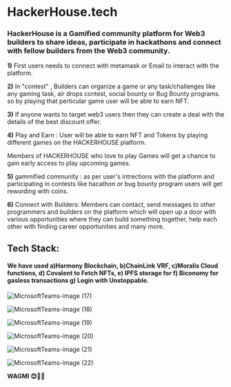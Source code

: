 # HackerHouse.tech

### HackerHouse is a Gamified community platform for Web3 builders to share ideas, participate in hackathons and connect with fellow builders from the Web3 community. 

**1)** First users needs to connect with metamask or Email to interact with the platform.


**2)**  In "contest" , Builders can organize a game or any task/challenges like any gaming task, air drops contest, social bounty or Bug Bounty programs.
 so by playing that perticular game user will be able to earn NFT.
 

**3)**  If anyone wants to target web3 users then they can create a deal with the details of the  best discount offer.


**4)**  Play and Earn : User will be able to earn NFT and Tokens by playing different games on the HACKERHOUSE platform.


Members of HACKERHOUSE who love to play Games will get a chance to gain early access to play upcoming games. 


**5)**  gammified community : as per user's intrections with the platform and participating in contests like hacathon or bug bounty program 
users will get rewording with coins.


**6)**  Connect with Builders: Members can contact, send messages to other programmers and builders on the platform which will open up a door with various opportunities where they can build something together, help each other with finding career opportunities and many more. 

##  Tech Stack:
####  We have used a)Harmony Blockchain, b)ChainLink VRF, c)Moralis Cloud functions, d) Covalent to Fetch NFTs, e) IPFS storage for f) Biconomy for gasless transactions g) Login with Unstoppable.

![MicrosoftTeams-image (17)](https://user-images.githubusercontent.com/69969675/159275912-1d6f7d30-ae1c-4819-acef-1e760b9d5abb.png)


![MicrosoftTeams-image (18)](https://user-images.githubusercontent.com/69969675/159275979-76e28f9f-df01-456e-9fa0-4b6fee8b3c9e.png)


![MicrosoftTeams-image (19)](https://user-images.githubusercontent.com/69969675/159276003-bb6034cc-99d0-4601-9478-cd821cdb62be.png)


![MicrosoftTeams-image (20)](https://user-images.githubusercontent.com/69969675/159276023-9178d51f-7bc6-4512-8eca-64e407abd52d.png)


![MicrosoftTeams-image (21)](https://user-images.githubusercontent.com/69969675/159276043-bcb72294-2f31-48e2-9d73-10ade752da56.png)


![MicrosoftTeams-image (22)](https://user-images.githubusercontent.com/69969675/159276056-5fbcf566-546c-44ae-92f6-2811b497b429.png)


**WAGMI 😊🚀🚀**



